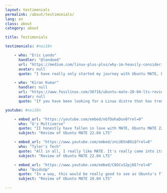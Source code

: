 ```yaml
---
layout: testimonials
permalink: /about/testimonials/
lang: en
class: about
category: about

title: Testimonials

testimonials: #noi18n

    - who: "Eric Londo"
      handler: "@londoed"
      url: "https://medium.com/linux-plus-plus/why-im-heavily-considering-joining-the-green-team-ubuntu-mate-b6c19baa2513"
      avatar: null
      quote: "I have really only started my journey with Ubuntu MATE, but I am definitely considering joining Team Green on more of my machines. I will probably never leave Cinnamon and Plasma completely behind, but the incredible features that Ubuntu MATE has to offer make it so enticing that I find myself enjoying playing around with the system like a kid in a candy shop. Around every bend is a new incredible feature or design element that you can tell the team behind it put a lot of thought and effort into."

    - who: "Kiran Kumar"
      handler: null
      url: "https://www.fosslinux.com/38716/ubuntu-mate-20-04-lts-review-refinement-at-its-best.htm"
      avatar: null
      quote: "If you have been looking for a Linux distro that has tremendous community support, minimalistic in nature, lightweight, and actively being developed and updated, I’m confident that Ubuntu MATE should easily be on your list."

youtube: #noi18n

    - embed_url: "https://youtube.com/embed/nGfDohaDun0?rel=0"
      who: "G's Multiverse"
      quote: "II honestly have fallen in love with MATE, Ubuntu MATE 22.04...if you are new to Linux. I think MATE, especially in Cupertino mode, you are going to fall in love with it"
      subject: "Review of Ubuntu MATE 22.04 LTS"

    - embed_url: "https://www.youtube.com/embed/znLU65nBOiQ?rel=0"
      who: "Tyler's Tech"
      quote: "All in all, I really like MATE. It's really come into itself lately."
      subject: "Review of Ubuntu MATE 22.04 LTS"

    - embed_url: "https://www.youtube.com/embed/C8GCvS2pj6E?rel=0"
      who: "QuidsUp"
      quote: "In a way, this would be really good to see as Ubuntu's flagship desktop... Ubuntu MATE is quite something, and I'm not sure how much I'll be able to do it justice in this review... The team have continued to improve and adapt the desktop. Every time I think they must be running out of ideas, that does not seem to be the case."
      subject: "Review of Ubuntu MATE 20.04 LTS"

---
```

